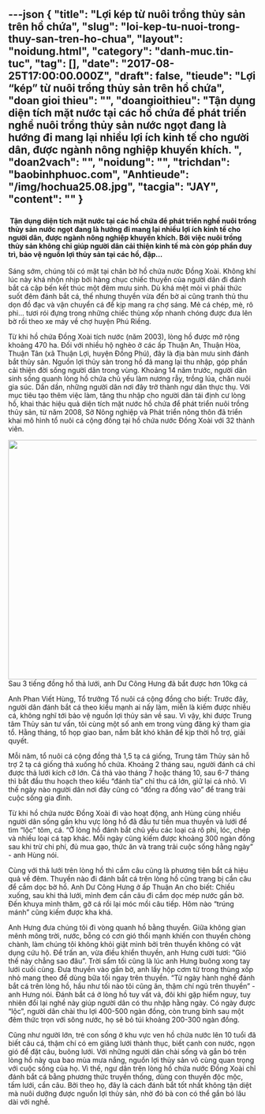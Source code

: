 ---json
{
    "title": "Lợi kép từ nuôi trồng thủy sản trên hồ chứa",
    "slug": "loi-kep-tu-nuoi-trong-thuy-san-tren-ho-chua",
    "layout": "noidung.html",
    "category": "danh-muc.tin-tuc",
    "tag": [],
    "date": "2017-08-25T17:00:00.000Z",
    "draft": false,
    "tieude": "Lợi “kép” từ nuôi trồng thủy sản trên hồ chứa",
    "doan gioi thieu": "",
    "doangioithieu": "Tận dụng diện tích mặt nước tại các hồ chứa để phát triển nghề nuôi trồng thủy sản nước ngọt đang là hướng đi mang lại nhiều lợi ích kinh tế cho người dân, được ngành nông nghiệp khuyến khích. ",
    "doan2vach": "",
    "noidung": "",
    "trichdan": "baobinhphuoc.com",
    "Anhtieude": "/img/hochua25.08.jpg",
    "tacgia": "JAY",
    "__content__": ""
}
---
<h3><span style="font-size:14px">&nbsp;Tận dụng diện t&iacute;ch mặt nước tại c&aacute;c hồ chứa để ph&aacute;t triển nghề nu&ocirc;i trồng thủy sản nước ngọt đang l&agrave; hướng đi mang lại nhiều lợi &iacute;ch kinh tế cho người d&acirc;n, được ng&agrave;nh n&ocirc;ng nghiệp khuyến kh&iacute;ch. Bởi việc nu&ocirc;i trồng thủy sản kh&ocirc;ng chỉ gi&uacute;p người d&acirc;n cải thiện kinh tế m&agrave; c&ograve;n g&oacute;p phần duy tr&igrave;, bảo vệ nguồn lợi thủy sản tại c&aacute;c hồ, đập&hellip;</span></h3>

<p><span style="font-size:14px">S&aacute;ng sớm, ch&uacute;ng t&ocirc;i c&oacute; mặt tại ch&acirc;n bờ hồ chứa nước Đồng Xo&agrave;i. Kh&ocirc;ng kh&iacute; l&uacute;c n&agrave;y kh&aacute; nhộn nhịp bởi h&agrave;ng chục chiếc thuyền của người d&acirc;n đi đ&aacute;nh bắt c&aacute; cập bến kết th&uacute;c một đ&ecirc;m mưu sinh. D&ugrave; kh&aacute; mệt mỏi v&igrave; phải thức suốt đ&ecirc;m đ&aacute;nh bắt c&aacute;, thế nhưng thuyền vừa đến bờ ai cũng tranh thủ thu dọn đồ đạc v&agrave; vận chuyển c&aacute; để kịp mang ra chợ s&aacute;ng. Mẻ c&aacute; ch&eacute;p, m&egrave;, r&ocirc; phi... tươi r&oacute;i đựng trong những chiếc th&ugrave;ng xốp nhanh ch&oacute;ng được đưa l&ecirc;n bờ rồi theo xe m&aacute;y về chợ huyện Ph&uacute; Riềng.</span></p>

<p><span style="font-size:14px">Từ khi hồ chứa Đồng Xo&agrave;i t&iacute;ch nước (năm 2003), l&ograve;ng hồ được mở rộng khoảng 470 ha.&nbsp;Đối với nhiều hộ ngh&egrave;o ở c&aacute;c ấp Thuận An, Thuận H&ograve;a, Thuận T&acirc;n (x&atilde; Thuận Lợi, huyện Đồng Ph&uacute;), đ&acirc;y l&agrave; địa b&agrave;n mưu sinh đ&aacute;nh bắt thủy sản. Nguồn lợi thủy sản trong hồ đ&atilde; mang lại thu nhập, g&oacute;p phần cải thiện đời sống người d&acirc;n trong v&ugrave;ng. Khoảng 14 năm trước, người d&acirc;n sinh sống quanh l&ograve;ng hồ chứa chủ yếu l&agrave;m nương rẫy, trồng l&uacute;a, chăn nu&ocirc;i gia s&uacute;c. Dần dần, những người d&acirc;n nơi đ&acirc;y trở th&agrave;nh ngư d&acirc;n thực thụ. Với mục ti&ecirc;u tạo th&ecirc;m việc l&agrave;m, tăng thu nhập cho người d&acirc;n t&aacute;i định cư l&ograve;ng hồ, khai th&aacute;c hiệu quả diện t&iacute;ch mặt nước hồ chứa để ph&aacute;t triển nu&ocirc;i trồng thủy sản, từ năm 2008, Sở N&ocirc;ng nghiệp v&agrave; Ph&aacute;t triển n&ocirc;ng th&ocirc;n đ&atilde; triển khai m&ocirc; h&igrave;nh tổ nu&ocirc;i c&aacute; cộng đồng tại hồ chứa nước Đồng Xo&agrave;i với 32 th&agrave;nh vi&ecirc;n.</span></p>

<p><span style="font-size:14px"><img src="http://baobinhphuoc.com.vn/Content/UploadFiles/EditorFiles/images/2017/Quy3/thuysan23082017035744.jpg" style="height:486px; width:800px" />Sau 3 tiếng đồng hồ thả lưới, anh Dư C&ocirc;ng Hưng đ&atilde; bắt được hơn 10kg c&aacute;</span></p>

<p><span style="font-size:14px">Anh Phan Viết H&ugrave;ng, Tổ trưởng Tổ nu&ocirc;i c&aacute; cộng đồng cho biết: Trước đ&acirc;y, người d&acirc;n đ&aacute;nh bắt c&aacute; theo kiểu mạnh ai nấy l&agrave;m, miễn l&agrave; kiếm được nhiều c&aacute;, kh&ocirc;ng nghĩ tới bảo vệ nguồn lợi thủy sản về sau. V&igrave; vậy, khi được Trung t&acirc;m Thủy sản tư vấn, t&ocirc;i c&ugrave;ng một số anh em trong v&ugrave;ng đăng k&yacute; tham gia tổ. Hằng th&aacute;ng, tổ họp giao ban, nắm bắt kh&oacute; khăn để kịp thời hỗ trợ, giải quyết.</span></p>

<p><span style="font-size:14px">Mỗi năm, tổ nu&ocirc;i c&aacute; cộng đồng thả 1,5 tạ c&aacute; giống, Trung t&acirc;m Thủy sản hỗ trợ 2 tạ c&aacute; giống thả xuống hồ chứa. Khoảng 2 th&aacute;ng sau, người đ&aacute;nh c&aacute; chỉ được thả lưới k&iacute;ch cỡ lớn. C&aacute; thả v&agrave;o th&aacute;ng 7 hoặc th&aacute;ng 10, sau 6-7 th&aacute;ng th&igrave; bắt đầu thu hoạch theo kiểu &ldquo;đ&aacute;nh tỉa&rdquo; chỉ thu c&aacute; lớn, giữ lại c&aacute; nhỏ. V&igrave; thế ng&agrave;y n&agrave;o người d&acirc;n nơi đ&acirc;y cũng c&oacute; &ldquo;đồng ra đồng v&agrave;o&rdquo; để trang trải cuộc sống gia đ&igrave;nh.</span></p>

<p><span style="font-size:14px">Từ khi hồ chứa nước Đồng Xo&agrave;i đi v&agrave;o hoạt động, anh H&ugrave;ng c&ugrave;ng nhiều người d&acirc;n sống gần khu vực l&ograve;ng hồ đ&atilde; đầu tư tiền mua thuyền v&agrave; lưới để t&igrave;m &ldquo;lộc&rdquo; t&ocirc;m, c&aacute;. &ldquo;Ở l&ograve;ng hồ đ&aacute;nh bắt chủ yếu c&aacute;c loại c&aacute; r&ocirc; phi, l&oacute;c, ch&eacute;p v&agrave; nhiều loại c&aacute; tạp kh&aacute;c. Mỗi ng&agrave;y cũng kiếm được khoảng 300 ng&agrave;n đồng sau khi trừ chi ph&iacute;, đủ mua gạo, thức ăn v&agrave; trang trải cuộc sống hằng ng&agrave;y&rdquo; - anh H&ugrave;ng n&oacute;i.</span></p>

<p><span style="font-size:14px">C&ugrave;ng với thả lưới tr&ecirc;n l&ograve;ng hồ th&igrave; cắm c&acirc;u cũng l&agrave; phương tiện bắt c&aacute; hiệu quả về đ&ecirc;m. Thuyền n&agrave;o đi đ&aacute;nh bắt c&aacute; tr&ecirc;n l&ograve;ng hồ cũng trang bị cần c&acirc;u để cắm dọc bờ hồ. Anh Dư C&ocirc;ng Hưng ở ấp Thuận An cho biết: Chiều xuống, sau khi thả lưới, m&igrave;nh đem cần c&acirc;u đi cắm dọc m&eacute;p nước gần bờ. Đến khuya m&igrave;nh thăm, gỡ c&aacute; rồi lại m&oacute;c mồi c&acirc;u tiếp. H&ocirc;m n&agrave;o &ldquo;tr&uacute;ng m&aacute;nh&rdquo; cũng kiếm được kha kh&aacute;.</span></p>

<p><span style="font-size:14px">Anh Hưng đưa ch&uacute;ng t&ocirc;i đi v&ograve;ng quanh hồ bằng thuyền. Giữa kh&ocirc;ng gian m&ecirc;nh m&ocirc;ng trời, nước, bỗng c&oacute; cơn gi&oacute; thổi mạnh khiến con thuyền ch&ograve;ng ch&agrave;nh, l&agrave;m ch&uacute;ng t&ocirc;i kh&ocirc;ng khỏi giật m&igrave;nh bởi tr&ecirc;n thuyền kh&ocirc;ng c&oacute; vật dụng cứu hộ. Để trấn an, vừa điều khiển thuyền, anh Hưng cười tươi: &ldquo;Gi&oacute; thế n&agrave;y chẳng sao đ&acirc;u&rdquo;. Trời sẩm tối cũng l&agrave; l&uacute;c anh Hưng bu&ocirc;ng xong tay lưới cuối c&ugrave;ng. Đưa thuyền v&agrave;o gần bờ, anh lấy hộp cơm từ trong th&ugrave;ng xốp nhỏ mang theo để d&ugrave;ng bữa tối ngay tr&ecirc;n thuyền. &ldquo;Từ ng&agrave;y h&agrave;nh nghề đ&aacute;nh bắt c&aacute; tr&ecirc;n l&ograve;ng hồ, hầu như tối n&agrave;o t&ocirc;i cũng ăn, thậm ch&iacute; ngủ tr&ecirc;n thuyền&rdquo; - anh Hưng n&oacute;i. Đ&aacute;nh bắt c&aacute; ở l&ograve;ng hồ tuy vất vả, đ&ocirc;i khi gặp hiểm nguy, tuy nhi&ecirc;n đổi lại nghề n&agrave;y gi&uacute;p người d&acirc;n c&oacute; thu nhập hằng ng&agrave;y. C&oacute; ng&agrave;y được &ldquo;lộc&rdquo;, người d&acirc;n ch&agrave;i thu lợi 400-500 ng&agrave;n đồng, c&ograve;n trung b&igrave;nh sau một đ&ecirc;m thức trọn với s&ocirc;ng nước, họ sẽ bỏ t&uacute;i khoảng 200-300 ng&agrave;n đồng.</span></p>

<p><span style="font-size:14px">Cũng như người lớn, trẻ con sống ở khu vực ven hồ chứa nước l&ecirc;n 10 tuổi đ&atilde; biết c&acirc;u c&aacute;, thậm ch&iacute; c&oacute; em giăng lưới th&agrave;nh thục, biết canh con nước, ngọn gi&oacute; để đặt c&acirc;u, bu&ocirc;ng lưới. Với những người d&acirc;n ch&agrave;i sống v&agrave; gắn b&oacute; tr&ecirc;n l&ograve;ng hồ n&agrave;y qua bao m&ugrave;a mưa nắng, nguồn lợi thủy sản v&ocirc; c&ugrave;ng quan trọng với cuộc sống của họ. V&igrave; thế, ngư d&acirc;n tr&ecirc;n l&ograve;ng hồ chứa nước Đồng Xo&agrave;i chỉ đ&aacute;nh bắt c&aacute; bằng phương thức truyền thống, d&ugrave;ng con thuyền độc mộc, tấm lưới, cần c&acirc;u. Bởi theo họ, đ&acirc;y l&agrave; c&aacute;ch đ&aacute;nh bắt tốt nhất kh&ocirc;ng tận diệt m&agrave; nu&ocirc;i dưỡng được nguồn lợi thủy sản, nhờ đ&oacute; b&agrave; con c&oacute; thể gắn b&oacute; l&acirc;u d&agrave;i với nghề.</span></p>
